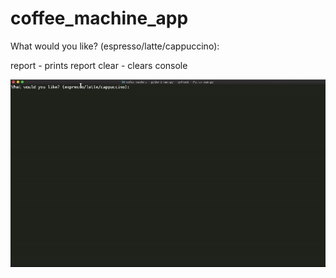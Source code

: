 # coffee_machine_app

What would you like? (espresso/latte/cappuccino):

report - prints report
clear - clears console

![coffee_machine_app](assets/coffee_machine_app_00.gif)